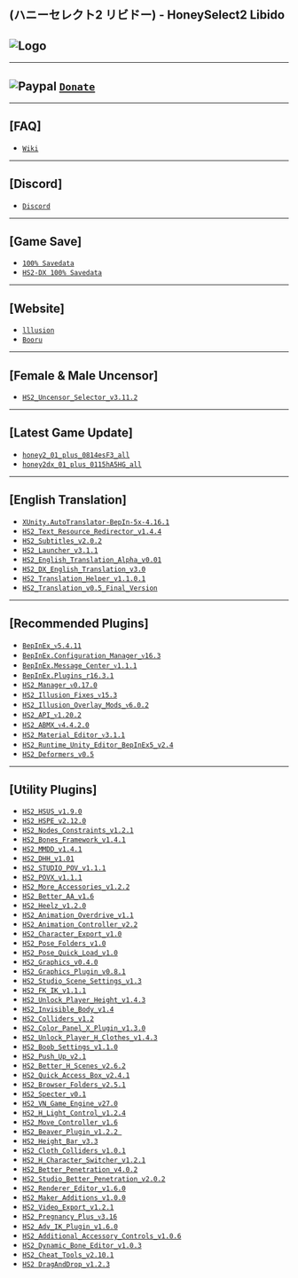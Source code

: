 (ハニーセレクト2 リビドー) - HoneySelect2 Libido
--

![Logo](https://i.imgur.com/Lyu1pGr.png")
--

---
![Paypal](https://i.imgur.com/3V57ymK.png") [`Donate`](https://paypal.me/PastebinSupport?locale.x=en_US)
--

---
**[FAQ]** 
--
- [`Wiki`](https://wiki.anime-sharing.com/hgames/index.php?title=Honey_Select_2)

---
**[Discord]**
--
- [`Discord`](https://discord.gg/hevygx6)

---
**[Game Save]**
--
- [`100% Savedata`](http://www.mediafire.com/file/ouonh5aispp1nj2/HS2_-_100%2525_Save.rar/file)
- [`HS2-DX 100% Savedata`](https://cdn.discordapp.com/attachments/715932300382044170/790393726756192266/HS2-DX_100_Save.zip)

---
**[Website]**
--
- [`lllusion`](http://www.illusion.jp/preview/honey2/index.php?0306ghtr)
- [`Booru`](https://kenzato.uk/booru/)

---
**[Female & Male Uncensor]**
--
- [`HS2_Uncensor_Selector_v3.11.2`](https://www.patreon.com/posts/uncensorselector-50596398)

---
**[Latest Game Update]**
--
- [`honey2_01_plus_0814esF3_all`](https://ai-shoujo.com/download/update/HS2/official/honey2_01_plus_0814esF3_all.exe) 
- [`honey2dx_01_plus_0115hA5HG_all`](https://ai-shoujo.com/download/update/HS2DX/official/honey2dx_01_plus_0115hA5HG_all.exe) 

---
**[English Translation]**
--
- [`XUnity.AutoTranslator-BepIn-5x-4.16.1`](https://github.com/bbepis/XUnity.AutoTranslator/releases)
- [`HS2_Text_Resource_Redirector_v1.4.4`](https://github.com/IllusionMods/TranslationTools/releases/tag/r20)
- [`HS2_Subtitles_v2.0.2`](https://github.com/DeathWeasel1337/KK_Plugins/releases/tag/v182)
- [`HS2_Launcher_v3.1.1`](https://github.com/IllusionMods/IllusionLaunchers/releases)
- [`HS2_English_Translation_Alpha_v0.01`](http://www.mediafire.com/file/eb71lfw9pfgqtht/HS2_English_Translation_Alpha_v0.01.7z/file)
- [`HS2_DX_English_Translation_v3.0`](https://github.com/IllusionMods/HS2-Translation/releases/tag/v3)
- [`HS2_Translation_Helper_v1.1.0.1`](https://github.com/GeBo1/GeBoPlugins/releases/tag/r16)
- [`HS2_Translation_v0.5_Final_Version`](https://bit.ly/2GUPs4g)

--- 
**[Recommended Plugins]**
--
- [`BepInEx_ᴠ5.4.11`](https://github.com/BepInEx/BepInEx/releases)
- [`BepInEx.Configuration_Manager_ᴠ16.3`](https://github.com/BepInEx/BepInEx.ConfigurationManager/releases)
- [`BepInEx.Message_Center_ᴠ1.1.1`](https://github.com/BepInEx/MessageCenter/releases)
- [`BepInEx.Plugins_r16.3.1`](https://github.com/IllusionMods/BepisPlugins/releases)
- [`HS2_Manager_ᴠ0.17.0`](https://github.com/IllusionMods/KKManager/releases)
- [`HS2_Illusion_Fixes_ᴠ15.3`](https://github.com/IllusionMods/IllusionFixes/releases)
- [`HS2_Illusion_Overlay_Mods_ᴠ6.0.2`](https://github.com/ManlyMarco/Illusion-Overlay-Mods/releases/)
- [`HS2_API_ᴠ1.20.2`](https://github.com/IllusionMods/IllusionModdingAPI/releases)
- [`HS2_ABMX_ᴠ4.4.2.0`](https://github.com/ManlyMarco/ABMX/releases)
- [`HS2_Material_Editor_ᴠ3.1.1`](https://www.patreon.com/posts/materialeditor-1-51454810)
- [`HS2_Runtime_Unity_Editor_BepInEx5_v2.4`](https://github.com/ManlyMarco/RuntimeUnityEditor/releases/latest) 
- [`HS2_Deformers_v0.5`](https://github.com/DaintyIL/Illusion_Deformers)

---
**[Utility Plugins]**
--
- [`HS2_HSUS_v1.9.0`](https://www.patreon.com/posts/hs-kk-ai-hs2-1-9-38675642)
- [`HS2_HSPE_v2.12.0`](https://www.patreon.com/posts/38673900)
- [`HS2_Nodes_Constraints_v1.2.1`](https://joan6694.bitbucket.io/)
- [`HS2_Bones_Framework_v1.4.1`](https://www.patreon.com/posts/41718360)
- [`HS2_MMDD_v1.4.1`](https://mega.nz/folder/NQhG3IjA#rwyaVwE0O1t3pJe5Fefv2Q/folder/EcY0SACY)
- [`HS2_DHH_v1.01`](http://www.mediafire.com/file/c3r9ffcjgcawilq/HS2_DHH_v1.01.rar/file)
- [`HS2_STUDIO_POV_v1.1.1`](https://github.com/Mantas-2155X/StudioPOV/releases)
- [`HS2_POVX_v1.1.1`](https://github.com/FairBear/HS2_PovX/releases/tag/v1.1.1)
- [`HS2_More_Accessories_v1.2.2`](https://www.patreon.com/posts/38995704)
- [`HS2_Better_AA_v1.6`](https://www.patreon.com/posts/29809884) 
- [`HS2_Heelz_v1.2.0`](https://www.patreon.com/posts/hs2-heelz-37883459)
- [`HS2_Animation_Overdrive_v1.1`](https://www.patreon.com/posts/37738615)
- [`HS2_Animation_Controller_v2.2`](https://www.patreon.com/posts/31229780) 
- [`HS2_Character_Export_v1.0`](https://www.patreon.com/posts/32434052) 
- [`HS2_Pose_Folders_v1.0`](https://www.patreon.com/posts/31127973)
- [`HS2_Pose_Quick_Load_v1.0`](https://www.patreon.com/posts/35871646)
- [`HS2_Graphics_v0.4.0`](https://github.com/ore-/Graphics/releases)
- [`HS2_Graphics_Plugin_v0.8.1`](https://github.com/OrangeSpork/HS2VR/releases/tag/0.8.1)
- [`HS2_Studio_Scene_Settings_v1.3`](https://www.patreon.com/posts/studioscenesetti-43797497)
- [`HS2_FK_IK_v1.1.1`](https://www.patreon.com/posts/fkik-v1-1-1-42751758)
- [`HS2_Unlock_Player_Height_v1.4.3`](https://github.com/Mantas-2155X/UnlockPlayerHeight/releases)
- [`HS2_Invisible_Body_v1.4`](https://www.patreon.com/posts/438263230)
- [`HS2_Colliders_v1.2`](https://www.patreon.com/posts/35243498)
- [`HS2_Color_Panel_X_Plugin_v1.3.0`](https://mega.nz/file/AJkgSAga#yRyIxYkjBFIWgs2ZdK5nuIpBL8q7V8T51Pg0kRLP8nY)
- [`HS2_Unlock_Player_H_Clothes_v1.4.3`](https://github.com/Mantas-2155X/UnlockPlayerHClothes/releases)
- [`HS2_Boob_Settings_v1.1.0`](https://github.com/FairBear/HS2_BoobSettings/releases)
- [`HS2_Push_Up_v2.1`](https://mikkemods.blogspot.com/2020/07/pushup-plugin-v21-corset-effect.html)
- [`HS2_Better_H_Scenes_v2.6.2`](https://github.com/Mantas-2155X/BetterHScenes/releases)
- [`HS2_Quick_Access_Box_v2.4.1`](https://www.patreon.com/posts/38060886) 
- [`HS2_Browser_Folders_v2.5.1`](https://www.patreon.com/posts/40644638) 
- [`HS2_Specter_v0.1`](https://ux.getuploader.com/moistened_eye/download/132) 
- [`HS2_VN_Game_Engine_v27.0`](https://mega.nz/#F!oiB2wAQK!ojGIzlAN-1B-263uUDEalQ) 
- [`HS2_H_Light_Control_v1.2.4`](https://github.com/Mantas-2155X/HLightControl/releases)
- [`HS2_Move_Controller_v1.6`](https://mikkemods.blogspot.com/)
- [`HS2_Beaver_Plugin_v1.2.2 `](https://mikkemods.blogspot.com/2020/09/beaver-plugin-122.html)
- [`HS2_Height_Bar_v3.3`](https://www.patreon.com/posts/35859949) 
- [`HS2_Cloth_Colliders_v1.0.1`](https://github.com/ManlyMarco/Illusion_ClothColliders)
- [`HS2_H_Character_Switcher_v1.2.1`](https://github.com/Mantas-2155X/HCharaSwitcher) 
- [`HS2_Better_Penetration_v4.0.2`](https://github.com/Animal42069/BetterPenetration) 
- [`HS2_Studio_Better_Penetration_v2.0.2`](https://github.com/Animal42069/BetterPenetration/releases/tag/1.0.1) 
- [`HS2_Renderer_Editor_v1.6.0`](https://www.patreon.com/posts/39556121)
- [`HS2_Maker_Additions_v1.0.0`](https://github.com/Mantas-2155X/MakerAdditions)
- [`HS2_Video_Export_v1.2.1`](https://joan6694.bitbucket.io/)
- [`HS2_Pregnancy_Plus_ᴠ3.16`](https://github.com/thojmr/KK_PregnancyPlus/releases)
- [`HS2_Adv_IK_Plugin_v1.6.0`](https://github.com/OrangeSpork/AdvIKPlugin/releases/tag/1.5.5)
- [`HS2_Additional_Accessory_Controls_v1.0.6`](https://github.com/OrangeSpork/AdditionalAccessoryControls/releases)
- [`HS2_Dynamic_Bone_Editor_v1.0.3`](https://www.patreon.com/posts/48134621)
- [`HS2_Cheat_Tools_v2.10.1`](https://www.patreon.com/posts/37889909)
- [`HS2 DragAndDrop_v1.2.3`](https://github.com/IllusionMods/DragAndDrop)
